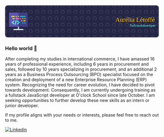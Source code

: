 ![Header](./background.png)

### Hello world 👋


After completing my studies in international commerce, I have amassed 16 years of professional experience, including 6 years in procurement and sales, followed by 10 years specializing in procurement, and an additional 2 years as a Business Process Outsourcing (BPO) specialist focused on the creation and deployment of a new Enterprise Resource Planning (ERP) system. Recognizing the need for career evolution, I have decided to pivot towards development. Consequently, I am currently undergoing training as a fullstack JavaScript developer at O'clock School since late October. I am seeking opportunities to further develop these new skills as an intern or junior developer.


If my profile aligns with your needs or interests, please feel free to reach out to me.

[![Linkedin](https://img.shields.io/badge/Linkedin-0A66C2?style=for-the-badge&logo=linkedin&logoColor=white)](https://www.linkedin.com/in/aurélia-letoffe)
